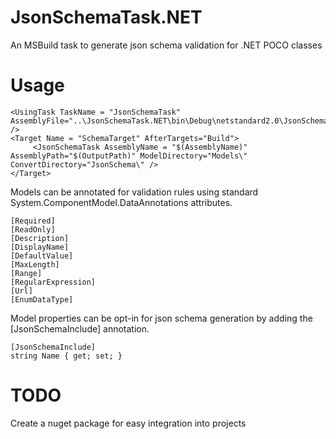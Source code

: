# JsonSchemaTask.NET
An MSBuild task to generate json schema validation for .NET POCO classes

# Usage

```
<UsingTask TaskName = "JsonSchemaTask" AssemblyFile="..\JsonSchemaTask.NET\bin\Debug\netstandard2.0\JsonSchemaTask.dll" />
<Target Name = "SchemaTarget" AfterTargets="Build">
	 <JsonSchemaTask AssemblyName = "$(AssemblyName)" AssemblyPath="$(OutputPath)" ModelDirectory="Models\" ConvertDirectory="JsonSchema\" />
</Target>
```

Models can be annotated for validation rules using standard System.ComponentModel.DataAnnotations attributes.
```
[Required]
[ReadOnly]
[Description]
[DisplayName]
[DefaultValue]
[MaxLength]
[Range]
[RegularExpression]
[Url]
[EnumDataType]
```

Model properties can be opt-in for json schema generation by adding the [JsonSchemaInclude] annotation.
```
[JsonSchemaInclude]
string Name { get; set; }
```

# TODO
Create a nuget package for easy integration into projects
